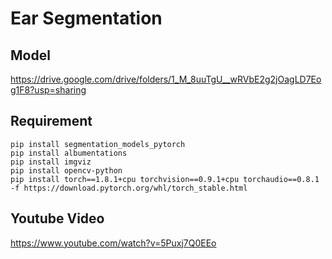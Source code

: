 # Ear Segmentation

## Model

https://drive.google.com/drive/folders/1_M_8uuTgU__wRVbE2g2jOagLD7Eog1F8?usp=sharing

## Requirement

```
pip install segmentation_models_pytorch
pip install albumentations
pip install imgviz
pip install opencv-python
pip install torch==1.8.1+cpu torchvision==0.9.1+cpu torchaudio==0.8.1 -f https://download.pytorch.org/whl/torch_stable.html
```
## Youtube Video

https://www.youtube.com/watch?v=5Puxj7Q0EEo

